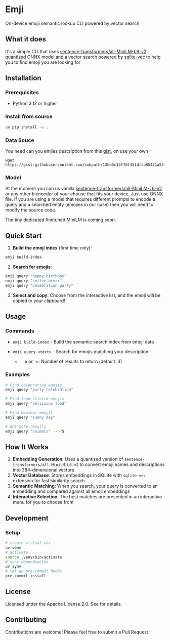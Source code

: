 # Emji

On-device emoji semantic lookup CLI powered by vector search

## What it does

It's a simple CLI that uses [sentence-transformers/all-MiniLM-L6-v2](https://huggingface.co/sentence-transformers/all-MiniLM-L6-v2/tree/main/onnx) quantized ONNX model and a vector search powered by [sqlite-vec](https://github.com/asg017/sqlite-vec) to help you to find emoji you are looking for

## Installation

### Prerequisites

- Python 3.12 or higher

### Install from source

```bash
uv pip install -e .
```

### Data Souce

You need can you emjies description from this [gist](https://gist.github.com/subpath/13bd5c15f76f451dfcb85421a53f0666), on use your own

```
wget https://gist.githubusercontent.com/subpath/13bd5c15f76f451dfcb85421a53f0666/raw/1d362e4b4addfcd920b88f949090c6e82bf2c791/emojies_shortnames.json
```

### Model

At the moment you can us vanilla [sentence-transformers/all-MiniLM-L6-v2](https://huggingface.co/sentence-transformers/all-MiniLM-L6-v2/tree/main/onnx) or any other biencoder of your chouse that fits your device. Just use ONNX file. If you are using a model that requires different prompts to encode a query and a searched entity (emojies in our case) then you will need to modify the source code.

The tiny dedicated finetuned MiniLM is coming soon.

## Quick Start

1. **Build the emoji index** (first time only):

  ```bash
  emji build-index
  ```

2. **Search for emojis**:

  ```bash
  emji query "happy birthday"
  emji query "coffee break"
  emji query "celebration party"
  ```

3. **Select and copy**: Choose from the interactive list, and the emoji will be copied to your clipboard!

## Usage

### Commands

- `emji build-index` - Build the semantic search index from emoji data
- `emji query <text>` - Search for emojis matching your description

  - `--n` or `-n`: Number of results to return (default: 3)

### Examples

```bash
# Find celebration emojis
emji query "party celebration"

# Find food-related emojis
emji query "delicious food"

# Find weather emojis
emji query "sunny day"

# Get more results
emji query "animals" --n 5
```

## How It Works

1. **Embedding Generation**: Uses a quantized version of `sentence-transformers/all-MiniLM-L6-v2` to convert emoji names and descriptions into 384-dimensional vectors
2. **Vector Database**: Stores embeddings in SQLite with `sqlite-vec` extension for fast similarity search
3. **Semantic Matching**: When you search, your query is converted to an embedding and compared against all emoji embeddings
4. **Interactive Selection**: The best matches are presented in an interactive menu for you to choose from

## Development

### Setup

```bash
# create virtual env
uv venv
# activate
source .venv/bin/activate
# sync dependencies
uv synv
# Set up pre-commit hooks
pre-commit install
```

## License

Licensed under the Apache License 2.0\. See <LICENSE> for details.

## Contributing

Contributions are welcome! Please feel free to submit a Pull Request.
